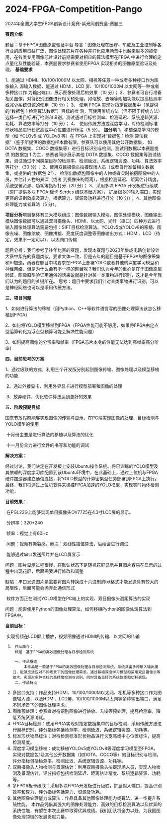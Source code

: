 # 2024-FPGA-Competition-Pango
2024年全国大学生FPGA创新设计竞赛-紫光同创赛道-赛题三

  **赛题介绍**
  
  题目：基于FPGA图像原型验证平台
  导言：图像处理在医疗、车载及工业控制等各行业的应用日益广泛，图像处理芯片在各种差异化应用场景中也越来越多的被使用，在各类专用图像芯片设计前期需要对相应的算法模型在FPGA 中进行合理的定点量化及性能验证，本赛题要求参赛者使用FPGA 实现相关的图像原型验证及处理。
  **基础要求** 
  
1、能通过 HDMI、10/100/1000M 以太网、相机等任意一种或者多种接口作为图像输入 源输入数据，能通过 HDMI、LCD 屏、10/100/1000M 以太网等一种或者多种接口作 为输出端口，展示图像处理后的效果（10 分）； 
2、参赛者可自行准备相关图像，对待识别图像进行相关预处理，如缩放、去噪等附加功能以提高检测率或减少系统资源的使用（10 分）； 
3、 使用 FPGA 实现对指定数据集中（见提供的“数据包 1 检测算法数据”）目标的检 测，可使用传统方法（但不限于传统方法）选择一类目标进行检测和识别，测试通过目标检测率、检测延迟、系统逻辑资源、功耗、算法效率等打分（10 分）； 
4、 使用传统方法或深度学习，对待检测标准形状物品进行长宽高或中心位置进行标注（5 分）。 
  **加分项**
1、移植深度学习的模型（如 YOLOv5 或 YOLOv8 等）在 FPGA 上实现对“数据包 1 检测 算法数据”（鉴于所提供的数据包样本数有限，参赛队可以使用其他公开数据集， 如 DOTA 数据集、COCO 数据集等）进行目标识别与检测，测试用数据以本赛题提供 的数据包 1 为主，参赛者同步展示其他 DOTA 数据集、COCO 数据集等测试结果，测试通过不同类型目标的检测率、检测延迟、系统逻辑资源、功耗、算法效率等打分 （30 分）； 
2、使用双目摄像头拍摄现场人员（或者自行准备相关数据集，或提供的“数据包 2”）， 检测出数据包图像中的人物或者实时拍摄图像中的人员，并估计人物的景深（或者 到摄像头的距离），根据检测延迟、距离估计精度，系统逻辑资源、功耗等指标打分（20 分）； 
3、采用多块 FPGA 开发板进行级联（原厂提供多块 FPGA 板卡 Serdes 级联基础方案）， 扩展跟多的输入端口，实现更高的识别效率及算力，根据算力、资源及功耗进行打分（10 分）； 
4、其他图像处理能力或者算法（5 分）。

**项目分析**
​项目整体有三大模块组成：图像数据输入模块，图像处理模块，图像输出模块
​图像数据可以通过双目摄像头、HDMI、以太网、光纤（串口）四种方式进行输入
​图像处理算法需要包括：SIFT目标检测算法、YOLOv5或YOLOv8的移植、图像去噪、图像缩放、图像拼接、亮度灰度调整等
​图像输出方式：HDMI、LCD（待定，效果不一定可以）、以太网口传输

题目分析：我们参考了往年比赛的赛题，发现本赛题与2023年集成电路创新设计大赛中紫光的赛题类似，要求大体一致，但是去年的题目是基于FPGA的图像采集和AI加速。两者在题目中均要求在FPGA上部署YOLO或者其他的深度学习模型和神经网络，但是为什么会有不一样的题目呢？我们认为今年的重心是在于图像原型验证，图像原型验证用通俗的话来说就是针对某一类事物进行识别，这才是今年我们认为的题目的关键所在。
思考：题目中要求我们针对某类事物进行识别，可以是神经网络也可以是采用传统方法。

**三、项目问题**

​	1、如何进行算法的移植（用Python、C++等软件语言写的图像处理算法该怎么移植到FPGA）

​	2、如何将YOLO模型移植到FPGA（FPGA性能可能不够用，如果将FPGA由定点型运算转化为浮点型预算可能会解决性能问题）

​	3、如何提高图像的分辨率和帧率（FPGA芯片本身的性能无法达到高帧率高分辨率）

**四、目前思考的方案**

​	1、通过级联的方式，利用三个开发版分别起到图像传输、图像处理以及模型移植的功能

​	2、通过外接显卡，利用外界显卡进行模型部署和图像的处理

​	3、放弃硬件，优化软件算法达到更好的效果

**五、阶段预期目标**

​	国庆节放假前能够实现图像的传输与显示，在PC端实现图像的处理、目标检测与YOLO模型的使用

​	十月份主要是进行算法的移植以及算法的优化

​	十一月份全力进行文件的书写和功能的调试

**解决方案：**

​	经过讨论，我们决定在开发板上安装Ubuntu操作系统。将已训练的YOLO模型及其依赖的深度学习库配置到该Ubuntu环境中。在此基础上，通过上位机与FPGA硬件加速器建立通信连接，将YOLO模型的计算密集型任务部署到FPGA上执行。最终，我们将通过上位机软件来操控FPGA加速的YOLO模型，实现实时物体检测功能。

**目前效果**：

​	在PGL22G上能够实现单目摄像头OV7725在4.3寸LCD屏的显示。

​		分辨率：320*240   

​		帧率：视觉上有60Hz

​		问题：视频有撕裂感，解决：双线性插值算法，后续会进行调试

​	能够通过串口发送照片并在LCD屏显示

​		问题：图片显示过程很慢，在默认状态下是随机花屏显示并且图片容易在显示的过程中出现花屏，后面需要进行修改和调整

​		缺陷：串口发送图片是需要将图片转换成十六进制的txt格式才能发送具有较大的局限性，后面可能会抛弃此通信形式

​	软件方面正在测试YOLO模型在PC端上的实现、双目摄像头测距算法的实现

​		问题：能否使用Python的图像处理算法，如何移植Python的图像处理算法到FPGA中。

**当前目标**：

​	实现视频在LCD屏上播放，视频图像通过HDMI的传输、以太网的传输



1. ```
    作品简介：
    标题：基于FPGA的高效图像处理与目标检测系统

  	一、作品概述
  		本作品是一款基于FPGA的高效图像处理与目标检测系统。系统具备多种输入输出接口，能够灵活应对不同场景下的图像处理需求。通过移植深度学习模型和采用双目摄像头等技术，实现对多种目标的高精度检测与识别，同时具备良好的系统性能和功耗表现。
  	二、作品特点

  1. 多接口支持：作品支持HDMI、10/100/1000M以太网、相机等多种接口作为图像输入源，以及HDMI、LCD屏、10/100/1000M以太网等多种输出端口，满足不同场景下的图像处理需求。
  2. 图像预处理：参赛者对待识别图像进行缩放、去噪等预处理，提高检测率，降低系统资源消耗。
  3. FPGA目标检测：使用FPGA实现对指定数据集中的目标检测，采用传统方法进行目标识别，评分指标包括检测率、检测延迟、系统逻辑资源、功耗等。
  4. 标准形状物品标注：对待检测标准形状物品进行长宽高或中心位置标注，提高检测精度。
  5. 深度学习模型移植：成功移植YOLOv5或YOLOv8等深度学习模型至FPGA，实现对数据包1及其他公开数据集（如DOTA、COCO等）的目标识别与检测，评分指标包括检测率、检测延迟、系统逻辑资源、功耗等。
  6. 双目摄像头人物检测与景深估计：利用双目摄像头拍摄现场人员，实现人物检测及景深估计，评分指标包括检测延迟、距离估计精度、系统逻辑资源、功耗等。
  7. 多FPGA板卡级联：采用多块FPGA开发板进行级联，扩展输入端口，提高识别效率和算力，评分指标包括算力、资源及功耗。
  8. 其他图像处理能力或算法：作品具备其他图像处理能力或算法，进一步提升系统性能。
     本作品凭借其强大的图像处理能力、高效的目标检测算法以及优异的系统性能，有望在本次比赛中取得优异成绩。我们团队将全力以赴，为我国图像处理领域的发展贡献力量。
  ```

  

​	




